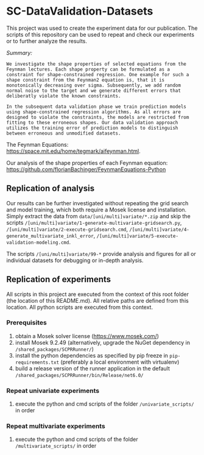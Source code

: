 # SC-DataValidation-Datasets
This project was used to create the experiment data for our publication. The scripts of this repository can be used to repeat and check our experiments or to further analyze the results.

*Summary:*
```
We investigate the shape properties of selected equations from the Feynman lectures. Each shape property can be formulated as a constraint for shape-constrained regression. One example for such a shape constraint from the Feynman2 equation is, that it is monotonically decreasing over sigma. Subsequently, we add random normal noise to the target and we generate different errors that deliberatly violate the known constraints. 

In the subsequent data validation phase we train prediction models using shape-constrained regression algorithms. As all errors are designed to violate the constraints, the models are restricted from fitting to these erroneous shapes. Our data validation approach utilizes the training error of prediction models to distinguish between erroneous and unmodified datasets. 
```
The Feynman Equations: https://space.mit.edu/home/tegmark/aifeynman.html.

Our analysis of the shape properties of each Feynman equation: https://github.com/florianBachinger/FeynmanEquations-Python


## Replication of analysis
Our results can be further investigated without repeating the grid search and model training, which both require a Mosek license and installation. Simply extract the data from `data/[uni/multi]variate/*.zip` and skip the scripts `/[uni/multi]variate/1-generate-multivariate-gridsearch.py`, `/[uni/multi]variate/2-execute-gridsearch.cmd`, `/[uni/multi]variate/4-generate_multivariate_inkl_error`, `/[uni/multi]variate/5-execute-validation-modeling.cmd`.

The scripts `/[uni/multi]variate/99-*` provide analysis and figures for all or individual datasets for debugging or in-depth analysis. 


## Replication of experiments
All scripts in this project are executed from the context of this root folder (the location of this README.md). 
All relative paths are defined from this location. All python scripts are executed from this context.

### Prerequisites
1. obtain a Mosek solver license (https://www.mosek.com/) 
1. install Mosek 9.2.49 (alternatively, upgrade the NuGet dependency in `/shared_packages/SCPRRunner/`)
1. install the python dependencies as specified by pip freeze in `pip-requirements.txt` (preferably a local environment with virtualenv) 
1. build a release version of the runner application in the default `/shared_packages/SCPRRunner/bin/Release/net6.0/`

### Repeat univariate experiments
1. execute the python and cmd scripts of the folder `/univariate_scripts/` in order


### Repeat multivariate experiments
1. execute the python and cmd scripts of the folder `/multivariate_scripts/` in order

